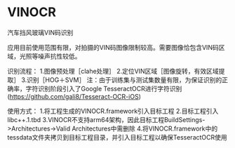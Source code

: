 # VINOCR
汽车挡风玻璃VIN码识别

应用目前使用范围有限，对拍摄的VIN码图像限制较高。需要图像恰包含VIN码区域，光照等噪声抗性较低。

识别流程：
1.图像预处理［clahe处理］
2.定位VIN区域［图像旋转，有效区域提取］
3.识别［HOG＋SVM］
注：由于训练集与测试集数量有限，为保证识别的正确率，字符识别阶段引入了Google TesseractOCR进行字符识别(https://github.com/gali8/Tesseract-OCR-iOS)

使用方式：
1.将工程生成的VINOCR.framework引入目标工程
2.目标工程引入libc++.1.tbd
3.VINOCR不支持arm64架构，因此目标工程BuildSettings->Architectures->Valid Architectures中需删除
4.将VINOCR.framework中的tessdata文件夹拷贝到目标工程目录，并引入目标工程以确保TesseractOCR使用
